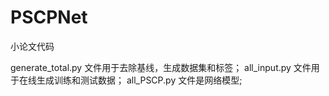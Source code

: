 # PSCPNet
小论文代码

generate_total.py 文件用于去除基线，生成数据集和标签；
all_input.py 文件用于在线生成训练和测试数据；
all_PSCP.py 文件是网络模型;
